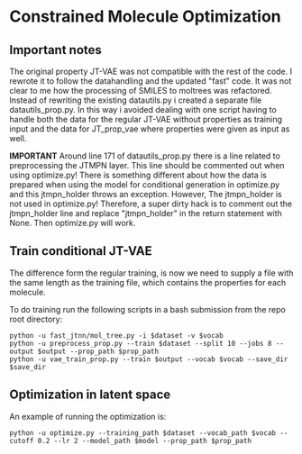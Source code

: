# Constrained Molecule Optimization

## Important notes
The original property JT-VAE was not compatible with the rest of the code. I rewrote it to follow the datahandling and the updated "fast" code.
It was not clear to me how the processing of SMILES to moltrees was refactored.
Instead of rewriting the existing datautils.py i created a separate file datautils_prop.py. In this way i avoided dealing with one script having to handle both the data for the regular JT-VAE without properties as training input and the data for JT_prop_vae where properties were given as input as well.

**IMPORTANT**
Around line 171 of datautils_prop.py there is a line related to preprocessing the JTMPN layer. This line should be commented out when using optimize.py! There is something different about how the data is prepared when using the model for conditional generation in optimize.py and this jtmpn_holder throws an exception. However, The jtmpn_holder is not used in optimize.py!
Therefore, a super dirty hack is to comment out the jtmpn_holder line and replace "jtmpn_holder" in the return statement with None. Then optimize.py will work.


## Train conditional JT-VAE

The difference form the regular training, is now we need to supply a file with the same length as the training file, which contains the properties for each molecule.

To do training run the following scripts in a bash submission from the repo root directory:

```
python -u fast_jtnn/mol_tree.py -i $dataset -v $vocab
python -u preprocess_prop.py --train $dataset --split 10 --jobs 8 --output $output --prop_path $prop_path
python -u vae_train_prop.py --train $output --vocab $vocab --save_dir $save_dir
```

## Optimization in latent space


An example of running the optimization is:

```
python -u optimize.py --training_path $dataset --vocab_path $vocab --cutoff 0.2 --lr 2 --model_path $model --prop_path $prop_path
```
